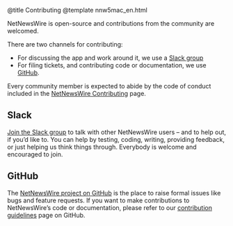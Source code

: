 @title Contributing
@template nnw5mac_en.html

NetNewsWire is open-source and contributions from the community are welcomed.

There are two channels for contributing:

* For discussing the app and work around it, we use a [Slack group][slack]
* For filing tickets, and contributing code or documentation, we use [GitHub][nnw-git].

Every community member is expected to abide by the code of conduct included in the [NetNewsWire Contributing][contrib] page.


Slack
-----

[Join the Slack group][slack] to talk with other NetNewsWire users – and to help out, if you’d like to. You can help by testing, coding, writing, providing feedback, or just helping us think things through. Everybody is welcome and encouraged to join.


GitHub
------

The [NetNewsWire project on GitHub][nnw-git] is the place to raise formal issues like bugs and feature requests. If you want to make contributions to NetNewsWire’s code or documentation, please refer to our [contribution guidelines][contrib] page on GitHub.

[nnw-git]: https://github.com/brentsimmons/NetNewsWire/
[slack]: https://ranchero.com/netnewswire/slack
[contrib]: https://github.com/brentsimmons/NetNewsWire/blob/master/CONTRIBUTING.md
